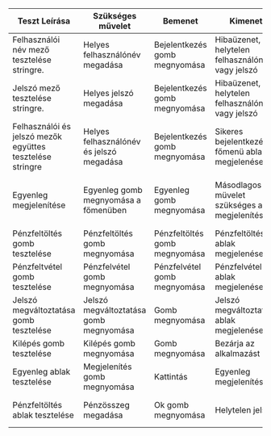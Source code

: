 | Teszt Leírása                                              | Szükséges művelet                         | Bemenet                       | Kimenet                                          | Elvárt kimenet                                         | Teszt eredménye |
|------------------------------------------------------------|-------------------------------------------|-------------------------------|--------------------------------------------------|--------------------------------------------------------|-----------------|
| Felhasználói név mező tesztelése stringre.                 | Helyes felhasználónév megadása            | Bejelentkezés gomb megnyomása | Hibaüzenet, helytelen felhasználónév vagy jelszó | Sikertelen bejelentkezés                               | Átment          |
| Jelszó mező tesztelése stringre.                           | Helyes jelszó megadása                    | Bejelentkezés gomb megnyomása | Hibaüzenet, helytelen felhasználónév vagy jelszó | Sikertelen bejelentkezés                               | Átment          | 
| Felhasználói és jelszó mezők együttes  tesztelése stringre | Helyes felhasználónév és  jelszó megadása | Bejelentkezés gomb megnyomása | Sikeres bejelentkezés, főmenü ablak megjelenése  | Sikeres bejelentkezés                                  | Átment          | 
| Egyenleg megjelenítése                                     | Egyenleg gomb megnyomása a főmenüben      | Egyenleg gomb megnyomása      | Másodlagos müvelet szükséges a megjelenítéshez   | Felugró ablakban megjelenik a számlán lévő egyenlegünk | Megbukott       |
 | Pénzfeltöltés gomb tesztelése                              | Pénzfeltöltés gomb megnyomása             | Pénzfeltöltés gomb megnyomása | Pénzfeltöltés ablak megjelenése                  | Pénzfeltöltés ablak megjelenése                        | Átment          | 
| Pénzfeltvétel gomb tesztelése                              | Pénzfelvétel gomb megnyomása              | Pénzfelvétel gomb megnyomása  | Pénzfelvétel ablak megjelenése                   | Pénzfelvétel ablak megjelenése                         | Átment          | 
| Jelszó megváltoztatása gomb tesztelése                     | Jelszó megváltoztatása gomb megnyomása    | Gomb megnyomása               | Jelszó megváltoztatás ablak megjelenése          | Jelszó megváltoztatás ablak megjelenése                | Átment          |
| Kilépés gomb tesztelése                                    | Kilépés gomb megnyomása                   | Gomb megnyomása               | Bezárja az alkalmazást                           | Alkalmazás bezárása                                    | Átment          |
| Egyenleg ablak tesztelése                                  | Megjelenítés gomb megnyomása              | Kattintás                     | Egyenleg megjelenítése                           | Egyenleg megjelenítése                                 | Átment          |
| Pénzfeltöltés ablak tesztelése                             | Pénzösszeg megadása                       | Ok gomb megnyomása            | Helytelen jelszó                                 | Pénzösszeg feltöltése a számlára                       | Megbukott       |